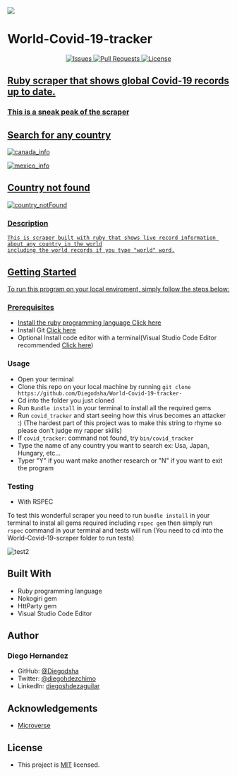 ![](https://img.shields.io/badge/Microverse-blueviolet)

# **World-Covid-19-tracker**

<p align="center">
    <a href="https://github.com/Diegodsha/World-Covid-19-tracker-/issues">
    <img src="https://img.shields.io/github/issues-raw/Diegodsha/World-Covid-19-tracker-?style=for-the-badge"
         alt="Issues">
     <a href="https://github.com/Diegodsha/World-Covid-19-tracker-/pulls">
    <img src="https://img.shields.io/github/issues-pr/Diegodsha/World-Covid-19-tracker-?style=for-the-badge"
         alt="Pull Requests">
     <a href="https://github.com/Diegodsha/World-Covid-19-tracker-/blob/main/LICENSE">
    <img src="https://img.shields.io/github/license/Diegodsha/World-Covid-19-tracker-?style=for-the-badge"
         alt="License">
</p>

## Ruby scraper that shows global Covid-19 records up to date.

### This is a sneak peak of the scraper

## Search for any country

![canada_info](https://user-images.githubusercontent.com/70416006/109869890-0ee30c00-7c2f-11eb-9c67-3b9804e4de89.png)

![mexico_info](https://user-images.githubusercontent.com/70416006/109869982-2a4e1700-7c2f-11eb-9cb3-2250ee153bf3.png)

## Country not found

![country_notFound](https://user-images.githubusercontent.com/70416006/110041964-9b163180-7d0a-11eb-913a-9f35ccd00339.png)

### Description

    This is scraper built with ruby that shows live record information about any country in the world
    including the world records if you type "world" word.

## Getting Started

To run this program on your local enviroment, simply follow the steps below:

### Prerequisites

- Install the ruby programming language [Click here](https://www.ruby-lang.org/en/documentation/installation/)
- Install Git [Click here](https://git-scm.com/)
- Optional Install code editor with a terminal(Visual Studio Code Editor recommended [Click here](https://code.visualstudio.com/))

### Usage

- Open your terminal
- Clone this repo on your local machine by running `git clone https://github.com/Diegodsha/World-Covid-19-tracker-`
- Cd into the folder you just cloned
- Run `Bundle install` in your terminal to install all the required gems
- Run `covid_tracker` and start seeing how this virus becomes an attacker :) (The hardest part of this project was to make this string to rhyme so please don't judge my rapper skills)
- If `covid_tracker`: command not found, try `bin/covid_tracker`
- Type the name of any country you want to search ex: Usa, Japan, Hungary, etc...
- Typer "Y" if you want make another research or "N" if you want to exit the program

### Testing

- With RSPEC

To test this wonderful scraper you need to run `bundle install` in your terminal to instal all gems required including `rspec gem`
then simply run `rspec` command in your terminal and tests will run (You need to cd into the World-Covid-19-scraper folder to run tests)

![test2](https://user-images.githubusercontent.com/70416006/110041858-6c985680-7d0a-11eb-91b7-8d5e4b9ca054.png)

## Built With

- Ruby programming language
- Nokogiri gem
- HttParty gem
- Visual Studio Code Editor

## Author

### Diego Hernandez

- GitHub: [@Diegodsha](https://github.com/Diegodsha)
- Twitter: [@diegohdezchimo](https://twitter.com/diegohdezchimo)
- LinkedIn: [diegoshdezaguilar](https://www.linkedin.com/in/diegoshdezaguilar/)

## Acknowledgements

- [Microverse](https://www.microverse.org)

## License

- This project is [MIT](https://github.com/Diegodsha/World-Covid-19-tracker-/blob/develop/LICENSE) licensed.
